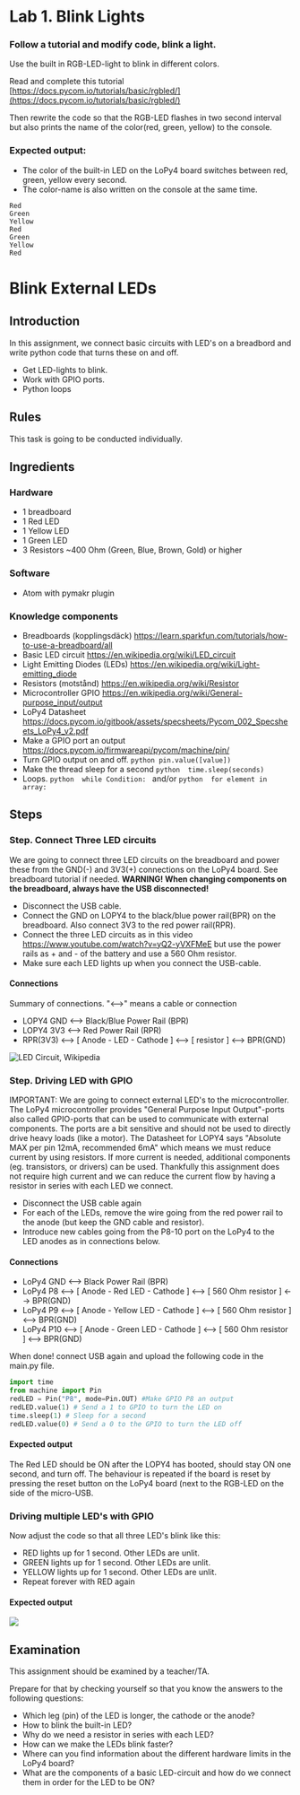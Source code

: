 # Lab 1. Blink Lights


### Follow a tutorial and modify code, blink a light.
Use the built in RGB-LED-light to blink in different colors.

Read and complete this tutorial [https://docs.pycom.io/tutorials/basic/rgbled/](https://docs.pycom.io/tutorials/basic/rgbled/)

Then rewrite the code so that the RGB-LED flashes in two second interval but also prints the name of the color(red, green, yellow) to the console.

### Expected output:

 * The color of the built-in LED on the LoPy4 board switches between red, green, yellow every second.
 * The color-name is also written on the console at the same time.

```
Red
Green
Yellow
Red
Green
Yellow
Red
```

# Blink External LEDs

## Introduction
In this assignment, we connect basic circuits with LED's on a breadbord and write python code that turns these on and off.

 * Get LED-lights to blink.
 * Work with GPIO ports.
 * Python loops
 
## Rules

This task is going to be conducted individually.

## Ingredients

### Hardware
 * 1 breadboard
 * 1 Red LED
 * 1 Yellow LED
 * 1 Green LED
 * 3 Resistors \~400 Ohm (Green, Blue, Brown, Gold) or higher
 
### Software 
 * Atom with pymakr plugin

### Knowledge components
 * Breadboards (kopplingsdäck) https://learn.sparkfun.com/tutorials/how-to-use-a-breadboard/all
 * Basic LED circuit https://en.wikipedia.org/wiki/LED_circuit
  * Light Emitting Diodes (LEDs) https://en.wikipedia.org/wiki/Light-emitting_diode
  * Resistors (motstånd) https://en.wikipedia.org/wiki/Resistor
 * Microcontroller GPIO https://en.wikipedia.org/wiki/General-purpose_input/output
  * LoPy4 Datasheet https://docs.pycom.io/gitbook/assets/specsheets/Pycom_002_Specsheets_LoPy4_v2.pdf 
  * Make a GPIO port an output https://docs.pycom.io/firmwareapi/pycom/machine/pin/
  * Turn GPIO output on and off. ```python pin.value([value]) ```
 * Make the thread sleep for a second  ```python  time.sleep(seconds) ```
 * Loops. ```python  while Condition: ``` and/or ```python  for element in array: ```

 
## Steps

### Step. Connect Three LED circuits
We are going to connect three LED circuits on the breadboard and power these from the GND(-) and 3V3(+) connections on the LoPy4 board. See breadboard tutorial if needed.
**WARNING! When changing components on the breadboard, always have the USB disconnected!**

 * Disconnect the USB cable. 
 * Connect the GND on LOPY4 to the black/blue power rail(BPR) on the breadboard. Also connect 3V3 to the red power rail(RPR). 
 * Connect the three LED circuits as in this video https://www.youtube.com/watch?v=yQ2-yVXFMeE but use the power rails as + and - of the battery and use a 560 Ohm resistor. 
 * Make sure each LED lights up when you connect the USB-cable. 
 
#### Connections 
Summary of connections. "<-->" means a cable or connection
 * LOPY4 GND <--> Black/Blue Power Rail (BPR)
 * LOPY4 3V3 <--> Red Power Rail (RPR)
 * RPR(3V3) <--> [ Anode - LED - Cathode ] <--> [ resistor ] <--> BPR(GND)
 
 ![LED Circuit, Wikipedia](https://upload.wikimedia.org/wikipedia/commons/thumb/c/c9/LED_circuit.svg/1200px-LED_circuit.svg.png)


### Step. Driving LED with GPIO  
IMPORTANT: We are going to connect external LED's to the microcontroller. The LoPy4 microcontroller provides "General Purpose Input Output"-ports also called GPIO-ports that can be used to communicate with external components. The ports are a bit sensitive and should not be used to directly drive heavy loads (like a motor). The Datasheet for LOPY4 says "Absolute MAX per pin 12mA, recommended 6mA" which means we must reduce current by using resistors. If more current is needed, additional components (eg. transistors, or drivers) can be used. Thankfully this assignment does not require high current and we can reduce the current flow by having a resistor in series with each LED we connect.

 * Disconnect the USB cable again
 * For each of the LEDs, remove the wire going from the red power rail to the anode (but keep the GND cable and resistor).
 * Introduce new cables going from the P8-10 port on the LoPy4 to the LED anodes as in connections below.
 
 #### Connections 
 * LoPy4 GND <--> Black Power Rail (BPR)
 * LoPy4 P8 <--> [ Anode - Red LED - Cathode ] <--> [ 560 Ohm resistor ] <--> BPR(GND)
 * LoPy4 P9 <--> [ Anode - Yellow LED - Cathode ] <--> [ 560 Ohm resistor ] <--> BPR(GND)
 * LoPy4 P10 <--> [ Anode - Green LED - Cathode ] <--> [ 560 Ohm resistor ] <--> BPR(GND)
 
 When done! connect USB again and upload the following code in the main.py file.

```python
import time
from machine import Pin
redLED = Pin("P8", mode=Pin.OUT) #Make GPIO P8 an output
redLED.value(1) # Send a 1 to GPIO to turn the LED on
time.sleep(1) # Sleep for a second
redLED.value(0) # Send a 0 to the GPIO to turn the LED off
```

#### Expected output

The Red LED should be ON after the LOPY4 has booted, should stay ON one second, and turn off. The behaviour is repeated if the board is reset by pressing the reset button on the LoPy4 board (next to the RGB-LED on the side of the micro-USB.

### Driving multiple LED's with GPIO

Now adjust the code so that all three LED's blink like this:
 * RED lights up for 1 second. Other LEDs are unlit.
 * GREEN lights up for 1 second. Other LEDs are unlit.
 * YELLOW lights up for 1 second. Other LEDs are unlit.
 * Repeat forever with RED again

#### Expected output
[![](http://img.youtube.com/vi/Wtd8pp-DW3w/0.jpg)](http://www.youtube.com/watch?v=Wtd8pp-DW3w "")

## Examination

This assignment should be examined by a teacher/TA. 

Prepare for that by checking yourself so that you know the answers to the following questions:

 * Which leg (pin) of the LED is longer, the cathode or the anode?
 * How to blink the built-in LED?
 * Why do we need a resistor in series with each LED?
 * How can we make the LEDs blink faster?
 * Where can you find information about the different hardware limits in the LoPy4 board?
 * What are the components of a basic LED-circuit and how do we connect them in order for the LED to be ON?